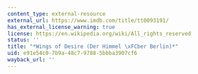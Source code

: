 ```yaml
---
content_type: external-resource
external_url: https://www.imdb.com/title/tt0093191/
has_external_license_warning: true
license: https://en.wikipedia.org/wiki/All_rights_reserved
status: ''
title: "*Wings of Desire (Der Himmel \xFCber Berlin)*"
uid: e91e54c0-7b9a-48c7-9788-5bbba3907cf6
wayback_url: ''
---
```

